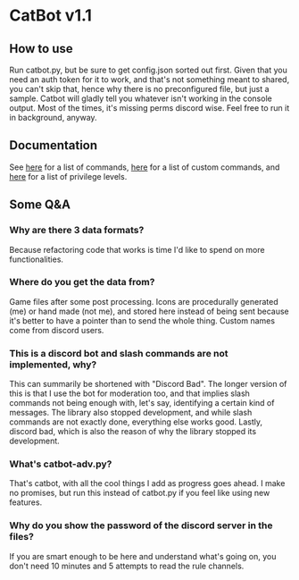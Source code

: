 # CatBot v1.1

## How to use
Run catbot.py, but be sure to get config.json sorted out first.
Given that you need an auth token for it to work, and that's not something meant to shared, you can't skip that, hence 
why there is no preconfigured file, but just a sample.
Catbot will gladly tell you whatever isn't working in the console output. Most of the times, it's missing perms discord
wise.
Feel free to run it in background, anyway.

## Documentation
See [here](commands.md) for a list of commands, [here](custom_commands.md) for a list of custom commands, and
[here](privilege_levels.md) for a list of privilege levels.

## Some Q&A

### Why are there 3 data formats?
Because refactoring code that works is time I'd like to spend on more functionalities.

### Where do you get the data from?
Game files after some post processing. Icons are procedurally generated (me) or hand made (not me), and stored here 
instead of being sent
because it's better to have a pointer than to send the whole thing. Custom names come from discord users.

### This is a discord bot and slash commands are not implemented, why?
This can summarily be shortened with "Discord Bad". The longer version of this is that I use the bot for moderation too,
and that implies slash commands not being enough with, let's say, identifying a certain kind of messages. The library
also stopped development, and while slash commands are not exactly done, everything else works good. Lastly, discord bad, 
which is also the reason of why the library stopped its development.

### What's catbot-adv.py?

That's catbot, with all the cool things I add as progress goes ahead.
I make no promises, but run this instead of catbot.py if you feel like using new features.

### Why do you show the password of the discord server in the files?

If you are smart enough to be here and understand what's going on, you don't need 10 minutes and 5 attempts to read the 
rule channels.

